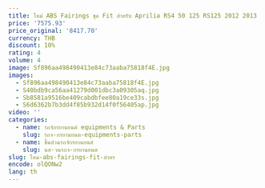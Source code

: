 ```yaml
---
title: ใหม่ ABS Fairings ชุด Fit สำหรับ Aprilia RS4 50 125 RS125 2012 2013 2014 2015 2016 2017 2018 12 13 14 15 16ตัวถังรถชุดสีดำสีแดง
price: '7575.93'
price_original: '8417.70'
currency: THB
discount: 10%
rating: 4
volume: 4
image: Sf896aa498490413e84c73aaba75818f4E.jpg
images:
  - Sf896aa498490413e84c73aaba75818f4E.jpg
  - S40bdb9ca56aa41279d001dbc3a09305aq.jpg
  - Sb8581a9516be409cabdbfee80a19ce33s.jpg
  - S6d6362b7b3dd4f85b932d14f0f56405ap.jpg
video: ''
categories:
  - name: รถจักรยานยนต์ equipments & Parts
    slug: รถจ-กรยานยนต-equipments-parts
  - name: ชิ้นส่วนรถจักรยานยนต์
    slug: นส-วนรถจ-กรยานยนต
slug: ใหม-abs-fairings-fit-สำหร
encode: olQONw2
lang: th
---
```

  